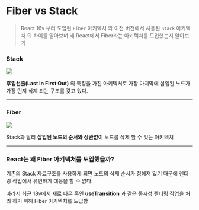 # Fiber vs Stack

> React 16v 부터 도입된 `Fiber` 아키텍처 와 이전 버전에서 사용된 `Stack` 아키텍처 의 차이를 알아보며 왜 React에서 Fiber라는 아키텍처를 도입했는지 알아보기

### Stack

![](https://media.geeksforgeeks.org/wp-content/cdn-uploads/20221219100314/stack.drawio2.png)

**후입선출(Last In First Out)** 의 특징을 가진 아키텍처로 가장 마지막에 삽입된 노드가 가장 먼저 삭제 되는 구조를 갖고 있다.

---

### Fiber

![](https://blog.openreplay.com/images/react-fiber-explained/images/image02.png)

Stack과 달리 **삽입된 노드의 순서와 상관없이** 노드를 삭제 할 수 있는 아키텍처

---

### React는 왜 Fiber 아키텍처를 도입했을까?

기존의 Stack 자료구조를 사용하게 되면 노드의 삭제 순서가 정해져 있기 때문에 렌더링 작업에서 유연하게 대응을 할 수 없다.

따라서 최근 18v에서 새로 나온 훅인 **useTransition** 과 같은 동시성 렌더링 작업을 처리 하기 위해 Fiber 아키텍처를 도입함
